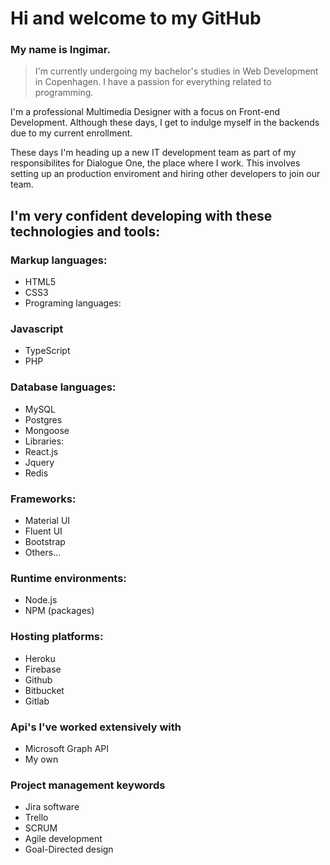 # Hi and welcome to my GitHub 

### My name is Ingimar. 

> I'm currently undergoing my bachelor's studies in Web Development in Copenhagen. I have a passion for everything related to programming.

I'm a professional Multimedia Designer with a focus on Front-end Development. Although these days, I get to indulge myself in the backends due to my current enrollment.

These days I'm heading up a new IT development team as part of my responsibilites for Dialogue One, the place where I work. This involves setting up an production enviroment and hiring other developers to join our team.

## I'm very confident developing with these technologies and tools:

### Markup languages:
* HTML5
* CSS3
* Programing languages:

### Javascript
* TypeScript
* PHP

### Database languages:
* MySQL
* Postgres
* Mongoose
* Libraries:
* React.js
* Jquery
* Redis

### Frameworks:
* Material UI
* Fluent UI
* Bootstrap
* Others...

### Runtime environments:
* Node.js
* NPM (packages)

### Hosting platforms:
* Heroku
* Firebase
* Github
* Bitbucket
* Gitlab

### Api's I've worked extensively with
* Microsoft Graph API
* My own

### Project management keywords
* Jira software
* Trello
* SCRUM
* Agile development
* Goal-Directed design
